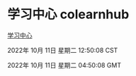# 学习中心 colearnhub
[学习中心](http://27.19.33.125:56308/colearnhub/)

2022年 10月 11日 星期二 12:50:08 CST

2022年 10月 11日 星期二 04:50:08 GMT
